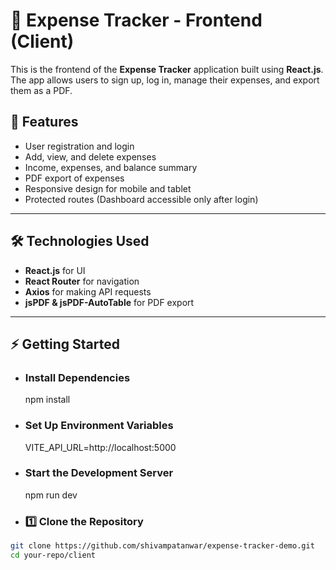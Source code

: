 # 🚀 Expense Tracker - Frontend (Client)

This is the frontend of the **Expense Tracker** application built using **React.js**. The app allows users to sign up, log in, manage their expenses, and export them as a PDF.

## 📌 Features
- User registration and login
- Add, view, and delete expenses
- Income, expenses, and balance summary
- PDF export of expenses
- Responsive design for mobile and tablet
- Protected routes (Dashboard accessible only after login)

---

## 🛠️ Technologies Used
- **React.js** for UI
- **React Router** for navigation
- **Axios** for making API requests
- **jsPDF & jsPDF-AutoTable** for PDF export

---

## ⚡ Getting Started

- ### Install Dependencies
    npm install

- ### Set Up Environment Variables
    VITE_API_URL=http://localhost:5000

- ### Start the Development Server
    npm run dev

- ### 1️⃣ Clone the Repository

```bash
git clone https://github.com/shivampatanwar/expense-tracker-demo.git
cd your-repo/client
